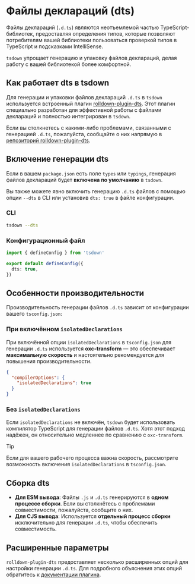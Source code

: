 # Файлы деклараций (dts)

Файлы деклараций (`.d.ts`) являются неотъемлемой частью TypeScript-библиотек, предоставляя определения типов, которые позволяют потребителям вашей библиотеки пользоваться проверкой типов в TypeScript и подсказками IntelliSense.

`tsdown` упрощает генерацию и упаковку файлов деклараций, делая работу с вашей библиотекой более комфортной.

## Как работает dts в tsdown

Для генерации и упаковки файлов деклараций `.d.ts` в `tsdown` используется встроенный плагин [rolldown-plugin-dts](https://github.com/sxzz/rolldown-plugin-dts). Этот плагин специально разработан для эффективной работы с файлами деклараций и полностью интегрирован в `tsdown`.

Если вы столкнетесь с какими-либо проблемами, связанными с генерацией `.d.ts`, пожалуйста, сообщайте о них напрямую в [репозиторий rolldown-plugin-dts](https://github.com/sxzz/rolldown-plugin-dts/issues).

## Включение генерации dts

Если в вашем `package.json` есть поле `types` или `typings`, генерация файлов деклараций будет **включена по умолчанию** в `tsdown`.

Вы также можете явно включить генерацию `.d.ts` файлов с помощью опции `--dts` в CLI или установив `dts: true` в файле конфигурации.

### CLI

```bash
tsdown --dts
```

### Конфигурационный файл

```ts [tsdown.config.ts]
import { defineConfig } from 'tsdown'

export default defineConfig({
  dts: true,
})
```

## Особенности производительности

Производительность генерации файлов `.d.ts` зависит от конфигурации вашего `tsconfig.json`:

### При включённом `isolatedDeclarations`

При включённой опции `isolatedDeclarations` в `tsconfig.json` для генерации `.d.ts` используется **oxc-transform** — это обеспечивает **максимальную скорость** и настоятельно рекомендуется для повышения производительности.

```json [tsconfig.json]
{
  "compilerOptions": {
    "isolatedDeclarations": true
  }
}
```

### Без `isolatedDeclarations`

Если `isolatedDeclarations` не включён, `tsdown` будет использовать компилятор TypeScript для генерации файлов `.d.ts`. Хотя этот подход надёжен, он относительно медленнее по сравнению с `oxc-transform`.

> [!TIP]
> Если для вашего рабочего процесса важна скорость, рассмотрите возможность включения `isolatedDeclarations` в `tsconfig.json`.

## Сборка dts

- **Для ESM вывода**: Файлы `.js` и `.d.ts` генерируются в **одном процессе сборки**. Если вы столкнётесь с проблемами совместимости, пожалуйста, сообщите о них.
- **Для CJS вывода**: Используется **отдельный процесс сборки** исключительно для генерации `.d.ts`, чтобы обеспечить совместимость.

## Расширенные параметры

`rolldown-plugin-dts` предоставляет несколько расширенных опций для настройки генерации `.d.ts`. Для подробного объяснения этих опций обратитесь к [документации плагина](https://github.com/sxzz/rolldown-plugin-dts#options).

